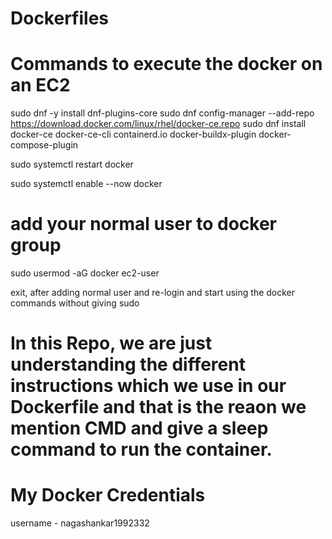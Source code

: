 # Dockerfiles

# Commands to execute the docker on an EC2

sudo dnf -y install dnf-plugins-core
sudo dnf config-manager --add-repo https://download.docker.com/linux/rhel/docker-ce.repo
sudo dnf install docker-ce docker-ce-cli containerd.io docker-buildx-plugin docker-compose-plugin

sudo systemctl restart docker

sudo systemctl enable --now docker


# add your normal user to docker group

sudo usermod -aG docker ec2-user

exit, after adding normal user and re-login and start using the docker commands without giving sudo


# In this Repo, we are just understanding the different instructions which we use in our Dockerfile and that is the reaon we mention CMD and give a sleep command to run the container.


 # My Docker Credentials
 username - nagashankar1992332